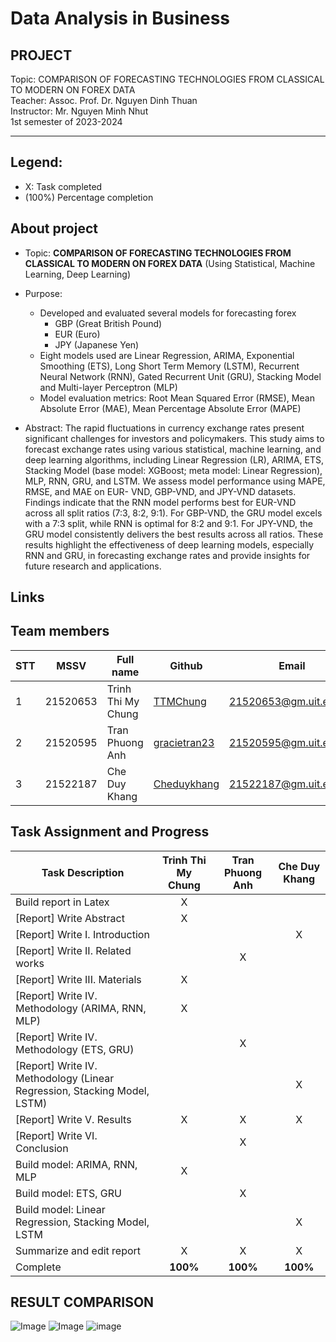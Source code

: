 
# Data Analysis in Business
<h2>PROJECT</h2>
Topic:  COMPARISON OF FORECASTING TECHNOLOGIES FROM CLASSICAL TO MODERN ON FOREX DATA<br>
Teacher: Assoc. Prof. Dr. Nguyen Dinh Thuan <br>
Instructor: Mr. Nguyen Minh Nhut <br>
1st semester of 2023-2024 <br>

---
## Legend:
- X: Task completed
- (100%) Percentage completion


## About  project
* Topic: **COMPARISON OF FORECASTING TECHNOLOGIES FROM CLASSICAL TO MODERN ON FOREX DATA** (Using Statistical, Machine Learning, Deep Learning)
* Purpose:
  - Developed and evaluated several models for forecasting forex 
    - GBP (Great British Pound)
    - EUR (Euro)
    - JPY (Japanese Yen)
  - Eight models used are Linear Regression, ARIMA, Exponential Smoothing (ETS), Long Short Term Memory (LSTM), Recurrent Neural Network (RNN), Gated Recurrent Unit (GRU), Stacking Model and Multi-layer Perceptron (MLP)
  - Model evaluation metrics: Root Mean Squared Error (RMSE),  Mean Absolute Error (MAE),  Mean Percentage Absolute Error (MAPE)

* Abstract:
    The rapid fluctuations in currency exchange rates present significant challenges for investors and policymakers. This study aims to forecast exchange rates using various statistical, machine 
    learning, and deep learning algorithms, including Linear Regression (LR), ARIMA, ETS, Stacking Model (base model: XGBoost; meta model: Linear Regression), MLP, RNN, GRU, and LSTM. We assess model performance using MAPE, RMSE, and MAE on EUR- 
    VND, GBP-VND, and JPY-VND datasets. Findings indicate that the RNN model performs best for EUR-VND across all split ratios (7:3, 8:2, 9:1). For GBP-VND, the GRU model excels with a 7:3 split, 
    while RNN is optimal for 8:2 and 9:1. For JPY-VND, the GRU model consistently delivers the best results across all ratios. These results highlight the effectiveness of deep learning models, 
    especially RNN and GRU, in forecasting exchange rates and provide insights for future research and applications.

## Links

## Team members
| STT | MSSV | Full name | Github | Email |
| --- | --- | --- | --- | --- |
| 1 | 21520653 | Trinh Thi My Chung | [TTMChung](https://github.com/TTMChung) | 21520653@gm.uit.edu.vn
| 2 | 21520595 | Tran Phuong Anh | [gracietran23](https://github.com/gracietran23) | 21520595@gm.uit.edu.vn
| 3 | 21522187 | Che Duy Khang | [Cheduykhang](https://github.com/Cheduykhang)| 21522187@gm.uit.edu.vn

## Task Assignment and Progress

| Task Description                                     | Trinh Thi My Chung | Tran Phuong Anh | Che Duy Khang |
|------------------------------------------------------|:------------------:|:---------------:|:-------------:|
| Build report in Latex                                | <center>X</center> | <center> </center> | <center> </center> |
| [Report] Write Abstract                              | <center>X</center> | <center> </center> | <center> </center> |
| [Report] Write I. Introduction                       | <center> </center> | <center> </center> | <center>X</center> |
| [Report] Write II. Related works                     | <center> </center> | <center>X</center> | <center> </center> |
| [Report] Write III. Materials                        | <center>X</center> | <center> </center> | <center> </center> |
| [Report] Write IV. Methodology (ARIMA, RNN, MLP)     | <center>X</center> | <center> </center> | <center> </center> |
| [Report] Write IV. Methodology (ETS, GRU)            | <center> </center> | <center>X</center> | <center> </center> |
| [Report] Write IV. Methodology (Linear Regression, Stacking Model, LSTM) | <center> </center> | <center> </center> | <center>X</center> |
| [Report] Write V. Results                            | <center>X</center> | <center>X</center> | <center>X</center> |
| [Report] Write VI. Conclusion                        | <center> </center> | <center>X</center> | <center> </center> |
| Build model: ARIMA, RNN, MLP                         | <center>X</center> | <center> </center> | <center> </center> |
| Build model: ETS, GRU                                | <center> </center> | <center>X</center> | <center> </center> |
| Build model: Linear Regression, Stacking Model, LSTM | <center> </center> | <center> </center> | <center>X</center> |
| Summarize and edit report                            | <center>X</center> | <center>X</center> | <center>X</center> |
| Complete                                             | <center>**100%**</center>    | <center>**100%**</center> | <center>**100%**</center>   |

## RESULT COMPARISON
![Image](https://github.com/user-attachments/assets/ea732cd0-c85f-4c4c-b858-18366681654c)
![Image](https://github.com/user-attachments/assets/1450cc33-695a-4d79-bfe2-5c9bd18f9751)
![image](https://github.com/user-attachments/assets/82e82701-13e1-4c53-880b-860870e60f5d)

